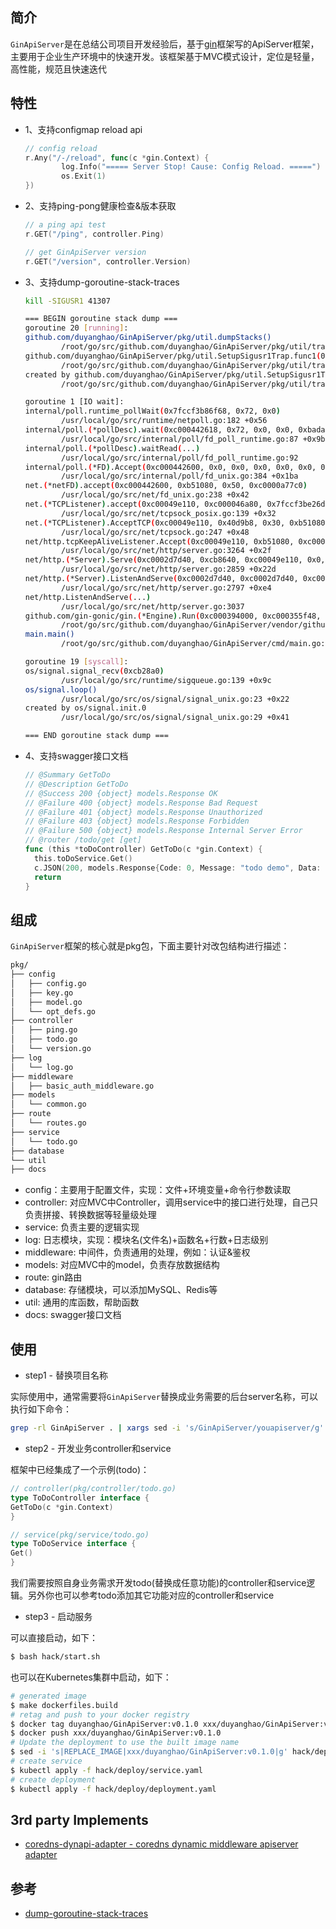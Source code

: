 ## 简介

`GinApiServer`是在总结公司项目开发经验后，基于[gin](https://github.com/gin-gonic/gin)框架写的ApiServer框架，主要用于企业生产环境中的快速开发。该框架基于MVC模式设计，定位是轻量，高性能，规范且快速迭代

## 特性

* 1、支持configmap reload api
  ```go
  // config reload
  r.Any("/-/reload", func(c *gin.Context) {
          log.Info("===== Server Stop! Cause: Config Reload. =====")
          os.Exit(1)
  })
  ```

* 2、支持ping-pong健康检查&版本获取
  ```go
  // a ping api test
  r.GET("/ping", controller.Ping)
  
  // get GinApiServer version
  r.GET("/version", controller.Version)
  ```

* 3、支持dump-goroutine-stack-traces
  ```bash
  kill -SIGUSR1 41307
  
  === BEGIN goroutine stack dump ===
  goroutine 20 [running]:
  github.com/duyanghao/GinApiServer/pkg/util.dumpStacks()
          /root/go/src/github.com/duyanghao/GinApiServer/pkg/util/trap.go:23 +0x6d
  github.com/duyanghao/GinApiServer/pkg/util.SetupSigusr1Trap.func1(0xc000332240)
          /root/go/src/github.com/duyanghao/GinApiServer/pkg/util/trap.go:16 +0x34
  created by github.com/duyanghao/GinApiServer/pkg/util.SetupSigusr1Trap
          /root/go/src/github.com/duyanghao/GinApiServer/pkg/util/trap.go:14 +0xab
  
  goroutine 1 [IO wait]:
  internal/poll.runtime_pollWait(0x7fccf3b86f68, 0x72, 0x0)
          /usr/local/go/src/runtime/netpoll.go:182 +0x56
  internal/poll.(*pollDesc).wait(0xc000442618, 0x72, 0x0, 0x0, 0xbadadd)
          /usr/local/go/src/internal/poll/fd_poll_runtime.go:87 +0x9b
  internal/poll.(*pollDesc).waitRead(...)
          /usr/local/go/src/internal/poll/fd_poll_runtime.go:92
  internal/poll.(*FD).Accept(0xc000442600, 0x0, 0x0, 0x0, 0x0, 0x0, 0x0, 0x0)
          /usr/local/go/src/internal/poll/fd_unix.go:384 +0x1ba
  net.(*netFD).accept(0xc000442600, 0xb51080, 0x50, 0xc0000a77c0)
          /usr/local/go/src/net/fd_unix.go:238 +0x42
  net.(*TCPListener).accept(0xc00049e110, 0xc000046a80, 0x7fccf3be26d0, 0xc000000180)
          /usr/local/go/src/net/tcpsock_posix.go:139 +0x32
  net.(*TCPListener).AcceptTCP(0xc00049e110, 0x40d9b8, 0x30, 0xb51080)
          /usr/local/go/src/net/tcpsock.go:247 +0x48
  net/http.tcpKeepAliveListener.Accept(0xc00049e110, 0xb51080, 0xc0002d0e70, 0xadef20, 0x2294c70)
          /usr/local/go/src/net/http/server.go:3264 +0x2f
  net/http.(*Server).Serve(0xc0002d7d40, 0xcb8640, 0xc00049e110, 0x0, 0x0)
          /usr/local/go/src/net/http/server.go:2859 +0x22d
  net/http.(*Server).ListenAndServe(0xc0002d7d40, 0xc0002d7d40, 0xc000355ea8)
          /usr/local/go/src/net/http/server.go:2797 +0xe4
  net/http.ListenAndServe(...)
          /usr/local/go/src/net/http/server.go:3037
  github.com/gin-gonic/gin.(*Engine).Run(0xc000394000, 0xc000355f48, 0x1, 0x1, 0x0, 0x0)
          /root/go/src/github.com/duyanghao/GinApiServer/vendor/github.com/gin-gonic/gin/gin.go:294 +0x140
  main.main()
          /root/go/src/github.com/duyanghao/GinApiServer/cmd/main.go:22 +0x2c4
  
  goroutine 19 [syscall]:
  os/signal.signal_recv(0xcb28a0)
          /usr/local/go/src/runtime/sigqueue.go:139 +0x9c
  os/signal.loop()
          /usr/local/go/src/os/signal/signal_unix.go:23 +0x22
  created by os/signal.init.0
          /usr/local/go/src/os/signal/signal_unix.go:29 +0x41
  
  === END goroutine stack dump ===
  ```

* 4、支持swagger接口文档
  ```go
  // @Summary GetToDo
  // @Description GetToDo
  // @Success 200 {object} models.Response OK
  // @Failure 400 {object} models.Response Bad Request
  // @Failure 401 {object} models.Response Unauthorized
  // @Failure 403 {object} models.Response Forbidden
  // @Failure 500 {object} models.Response Internal Server Error
  // @router /todo/get [get]
  func (this *toDoController) GetToDo(c *gin.Context) {
    this.toDoService.Get()
    c.JSON(200, models.Response{Code: 0, Message: "todo demo", Data: struct{}{}})
    return
  }
  ```

## 组成

`GinApiServer`框架的核心就是pkg包，下面主要针对改包结构进行描述：

```bash
pkg/
├── config
│   ├── config.go
│   ├── key.go
│   ├── model.go
│   └── opt_defs.go
├── controller
│   ├── ping.go
│   ├── todo.go
│   └── version.go
├── log
│   └── log.go
├── middleware
│   ├── basic_auth_middleware.go
├── models
│   └── common.go
├── route
│   └── routes.go
├── service
│   └── todo.go
├── database
└── util
├── docs
```

* config：主要用于配置文件，实现：文件+环境变量+命令行参数读取
* controller: 对应MVC中Controller，调用service中的接口进行处理，自己只负责拼接、转换数据等轻量级处理
* service: 负责主要的逻辑实现
* log: 日志模块，实现：模块名(文件名)+函数名+行数+日志级别
* middleware: 中间件，负责通用的处理，例如：认证&鉴权
* models: 对应MVC中的model，负责存放数据结构
* route: gin路由
* database: 存储模块，可以添加MySQL、Redis等
* util: 通用的库函数，帮助函数
* docs: swagger接口文档

## 使用

* step1 - 替换项目名称

实际使用中，通常需要将`GinApiServer`替换成业务需要的后台server名称，可以执行如下命令：

```bash
grep -rl GinApiServer . | xargs sed -i 's/GinApiServer/youapiserver/g' 
```

* step2 - 开发业务controller和service

框架中已经集成了一个示例(todo)：

```go
// controller(pkg/controller/todo.go)
type ToDoController interface {
GetToDo(c *gin.Context)
}

// service(pkg/service/todo.go)
type ToDoService interface {
Get()
}
```

我们需要按照自身业务需求开发todo(替换成任意功能)的controller和service逻辑。另外你也可以参考todo添加其它功能对应的controller和service

* step3 - 启动服务

可以直接启动，如下：

```bash
$ bash hack/start.sh
```

也可以在Kubernetes集群中启动，如下：

```bash
# generated image
$ make dockerfiles.build
# retag and push to your docker registry
$ docker tag duyanghao/GinApiServer:v0.1.0 xxx/duyanghao/GinApiServer:v0.1.0
$ docker push xxx/duyanghao/GinApiServer:v0.1.0
# Update the deployment to use the built image name
$ sed -i 's|REPLACE_IMAGE|xxx/duyanghao/GinApiServer:v0.1.0|g' hack/deploy/deployment.yaml
# create service 
$ kubectl apply -f hack/deploy/service.yaml
# create deployment
$ kubectl apply -f hack/deploy/deployment.yaml
```

## 3rd party Implements

* [coredns-dynapi-adapter - coredns dynamic middleware apiserver adapter](https://github.com/duyanghao/coredns-dynapi-adapter)

## 参考

* [dump-goroutine-stack-traces](https://colobu.com/2016/12/21/how-to-dump-goroutine-stack-traces/)
